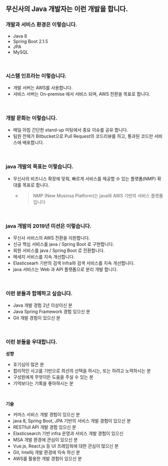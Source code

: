 ## 무신사의 Java 개발자는 이런 개발을 합니다.
### 개발과 서비스 환경은 이렇습니다.
* Java 8 
* Spring Boot 2.1.5
* JPA
* MySQL
<br/>

### 시스템 인프라는 이렇습니다.
* 개발 서버는 AWS를 사용합니다.
* 서비스 서버는 On-premise 에서 서비스 되며, AWS 전환을 목표로 합니다.
<br/>

### 개발 문화는 이렇습니다.
* 매일 아침 간단한 stand-up 미팅에서 중요 이슈를 공유 합니다.
* 팀원 전체가 Bitbucket으로 Pull Request의 코드리뷰를 하고, 통과된 코드만 서비스에 배포합니다.
<br/>

### java 개발의 목표는 이렇습니다.
* 무신사의 비즈니스 확장에 맞춰, 빠르게 서비스를 제공할 수 있는 플랫폼(NMP) 확대를 목표로 합니다.
  * > NMP (New Musinsa Platform)는 java와 AWS 기반의 서비스 플랫폼 입니다
<br/>

### java 개발의 2019년 미션은 이렇습니다.
* 무신사 서비스의 AWS 전환을 지원합니다.
* 신규 핵심 서비스를 java / Spring Boot 로 구현합니다.
* 회원 서비스를 java / Spring Boot 로 전환합니다.
* 메세지 서비스를 지속 개선합니다.
* Elasticsearh 기반의 검색 Infra와 검색 서비스를 지속 개선합니다.
* java 서비스는 Web 과 API 플랫폼으로 분리 개발 합니다.
<br/>

### 이런 분들과 함께하고 싶습니다.
* Java 개발 경험 2년 이상이신 분
* Java Spring Framework 경험 있으신 분
* Git 개발 경험이 있으신 분
<br/>

### 이런 분들을 우대합니다.
__성향__
* 호기심이 많은 분
* 합리적인 사고를 기반으로 최선의 선택을 하시는, 또는 하려고 노력하시는 분
* 구성원에게 무엇이든 도움을 주실 수 있는 분
* 기억보다는 기록을 좋아하시는 분
<br/>

__기술__
* 커머스 서비스 개발 경험이 있으신 분
* java 8, Spring Boot, JPA 기반의 서비스 개발 경험이 있으신 분
* RESTfull API 개발 경험 있으신 분
* Elasticsearch 기반 infra 운영과 서비스 개발 경험이 있으신 
* MSA 개발 환경에 관심이 있으신 분
* Vue.js, React.js 등 UI 프레임웍에 대한 관심이 많으신 분
* Git, Intellij 개발 환경에 익숙 하신 분
* AWS를 활용한 개발 경험이 있으신 분
